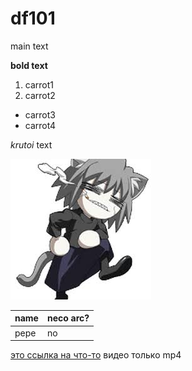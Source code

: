 # df101

main text

**bold text**

1. carrot1
2. carrot2

- carrot3
- carrot4

*krutoi* text

![no neco arc](images.jpeg)

|name |neco arc? |
|-----|----------|
|pepe |no        |

[это ссылка на что-то](https://www.google.com/url?sa=t&rct=j&q=&esrc=s&source=web&cd=&cad=rja&uact=8&ved=2ahUKEwiR_-7NkZ2BAxUrEBAIHQrmBPoQFnoECCQQAQ&url=https%3A%2F%2Ftypemoon.fandom.com%2Fru%2Fwiki%2F%25D0%259D%25D0%25B5%25D0%25BA%25D0%25BE-%25D0%2590%25D1%2580%25D0%25BA&usg=AOvVaw12aDuqOqC5PzBzPBDsjMTD&opi=89978449)
видео только mp4
